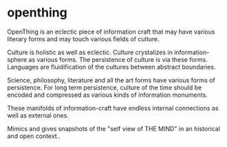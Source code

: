 # openthing
OpenThing is an eclectic piece of information craft that may have various literary forms and may touch various fields of culture.

Culture is holistic as well as eclectic. Culture crystalizes in information-sphere as various forms. The persistence of culture is via these forms. Languages are fluidification of the cultures between abstract boundaries.

Science, philosophy, literature and all the art forms have various forms of persistence. For long term persistence, culture of the time should be encoded and compressed as various kinds of information monuments.

These manifolds of information-craft have endless internal connections as well as external ones.

Mimics and gives snapshots of the "self view of THE MIND" in an historical and open context..


